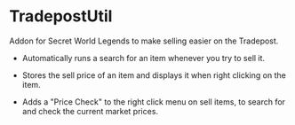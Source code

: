 # TradepostUtil
Addon for Secret World Legends to make selling easier on the Tradepost.

* Automatically runs a search for an item whenever you try to sell it.

* Stores the sell price of an item and displays it when right clicking on the item.

* Adds a "Price Check" to the right click menu on sell items, to search for and check the current market prices.